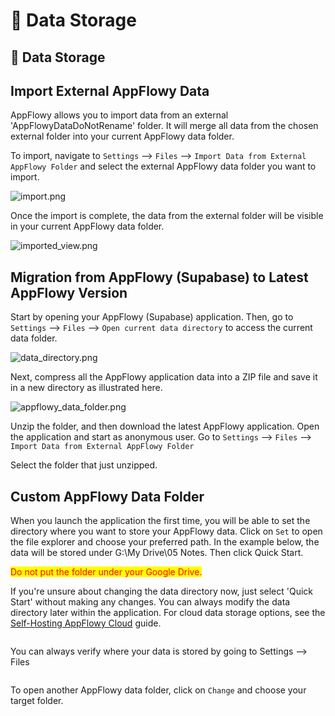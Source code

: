 # 💽 Data Storage

## 💽 Data Storage

## Import External AppFlowy Data

AppFlowy allows you to import data from an external 'AppFlowyDataDoNotRename' folder. It will merge all data from the chosen external folder into your current AppFlowy data folder.

To import, navigate to `Settings` --> `Files` --> `Import Data from External AppFlowy Folder` and select the external AppFlowy data folder you want to import.

![import.png](cloud-asset/import\_appflowy\_data\_folder.png)

Once the import is complete, the data from the external folder will be visible in your current AppFlowy data folder.

![imported\_view.png](cloud-asset/imported\_view.png)

## Migration from AppFlowy (Supabase) to Latest AppFlowy Version

Start by opening your AppFlowy (Supabase) application. Then, go to `Settings` --> `Files` --> `Open current data directory` to access the current data folder.

![data\_directory.png](cloud-asset/open\_data\_directory.png)

Next, compress all the AppFlowy application data into a ZIP file and save it in a new directory as illustrated here.

![appflowy\_data\_folder.png](cloud-asset/data\_folder.png)

Unzip the folder, and then download the latest AppFlowy application. Open the application and start as anonymous user. Go to `Settings` --> `Files` --> `Import Data from External AppFlowy Folder`

Select the folder that just unzipped.

## Custom AppFlowy Data Folder

When you launch the application the first time, you will be able to set the directory where you want to store your AppFlowy data. Click on `Set` to open the file explorer and choose your preferred path. In the example below, the data will be stored under G:\My Drive\05 Notes. Then click Quick Start.

<mark style="color:red;">Do not put the folder under your Google Drive.</mark>

If you're unsure about changing the data directory now, just select 'Quick Start' without making any changes. You can always modify the data directory later within the application. For cloud data storage options, see the [Self-Hosting AppFlowy Cloud](../guides/appflowy/self-hosting-appflowy.md) guide.

<figure><img src="../.gitbook/assets/image (24) (1).png" alt=""><figcaption></figcaption></figure>

You can always verify where your data is stored by going to Settings --> Files

<figure><img src="../.gitbook/assets/image (23) (1).png" alt=""><figcaption></figcaption></figure>

To open another AppFlowy data folder, click on `Change` and choose your target folder.

